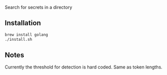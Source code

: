 Search for secrets in a directory

## Installation

```bash
brew install golang
./install.sh
```

## Notes

Currently the threshold for detection is hard coded. Same as token lengths.
